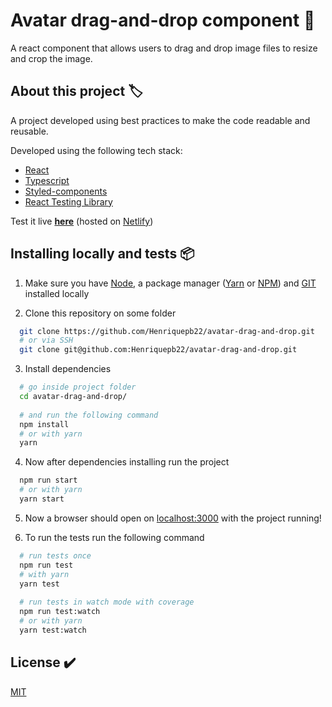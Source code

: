 # Avatar drag-and-drop component :open_file_folder:
A react component that allows users to drag and drop image files to resize and crop the image.

## About this project :label:
A project developed using best practices to make the code readable and reusable.

Developed using the following tech stack:

- [React](https://reactjs.org/)
- [Typescript](https://www.typescriptlang.org/)
- [Styled-components](https://styled-components.com/)
- [React Testing Library](https://testing-library.com/docs/react-testing-library/intro/)

Test it live [**here**](https://avatar-drag-and-drop.netlify.app/) (hosted on [Netlify](https://www.netlify.com/))

## Installing locally and tests :package:
1. Make sure you have [Node](https://nodejs.org/en/), a package manager ([Yarn](https://yarnpkg.com/) or [NPM](https://www.npmjs.com/)) and [GIT](https://git-scm.com/) installed locally

2. Clone this repository on some folder
```bash
  git clone https://github.com/Henriquepb22/avatar-drag-and-drop.git
  # or via SSH
  git clone git@github.com:Henriquepb22/avatar-drag-and-drop.git
```

3. Install dependencies
```bash
  # go inside project folder
  cd avatar-drag-and-drop/
  
  # and run the following command
  npm install
  # or with yarn
  yarn
```

4. Now after dependencies installing run the project
```bash
  npm run start
  # or with yarn
  yarn start
```

5. Now a browser should open on [localhost:3000](http://localhost:3000/) with the project running!

6. To run the tests run the following command
```bash
  # run tests once
  npm run test
  # with yarn
  yarn test
  
  # run tests in watch mode with coverage
  npm run test:watch
  # or with yarn
  yarn test:watch
```

## License :heavy_check_mark:
[MIT](https://github.com/Henriquepb22/avatar-drag-and-drop/blob/main/LICENSE)
